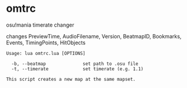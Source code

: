 # omtrc
osu!mania timerate changer  

changes PreviewTime, AudioFilename, Version, BeatmapID, Bookmarks, Events, TimingPoints, HitObjects

```
Usage: lua omtrc.lua [OPTIONS]

  -b, --beatmap              set path to .osu file  
  -t, --timerate             set timerate (e.g. 1.1)  

This script creates a new map at the same mapset.
```
